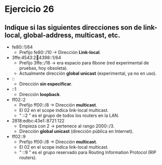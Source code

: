 # Ejercicio 26

##  Indique si las siguientes direcciones son de link-local, global-address, multicast, etc.
- fe80::1/64
    - Prefijo fe80::/10 → Dirección **Link-local**.
- 3ffe:4543:2:100:4398::1/64
    - Prefijo 3ffe::/16 → era espacio para 6bone (red experimental de pruebas, hoy obsoleta).
    - Actualmente dirección **global unicast** (experimental, ya no en uso).
- ::
    - Dirección **sin especificar**.
- ::1
    - Dirección **loopback**.
- ff02::2
    - Prefijo ff00::/8 → Dirección **multicast**.
    - El 02 en el scope indica link-local multicast.
    - " ::2 " es el grupo de todos los routers en la LAN.
- 2818:edbc:43e1::8721:122
    - Empieza con 2 → pertenece al rango 2000::/3.
    - Dirección **global unicast** (dirección pública en Internet).
- ff02::9
    - Prefijo ff00::/8 → Dirección **multicast**.
    - El 02 en el scope indica link-local multicast.
    - " ::9 " es el grupo reservado para Routing Information Protocol (RIP routers).